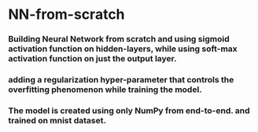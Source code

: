 # NN-from-scratch
### Building Neural Network from scratch and using sigmoid activation function on hidden-layers, while using soft-max activation function on just the output layer.

### adding a regularization hyper-parameter that controls the overfitting phenomenon while training the model.

### The model is created using only NumPy from end-to-end. and trained on mnist dataset.
